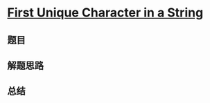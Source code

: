 # [First Unique Character in a String](https://leetcode.com/problems/first-unique-character-in-a-string/)
## 题目


## 解题思路


## 总结


